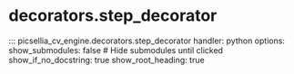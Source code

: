 # decorators.step_decorator

::: picsellia_cv_engine.decorators.step_decorator
    handler: python
    options:
        show_submodules: false  # Hide submodules until clicked
        show_if_no_docstring: true
        show_root_heading: true
